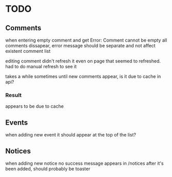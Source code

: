 # TODO

## Comments

when entering empty comment and get Error: Comment cannot be empty all comments dissapear, error message should be separate and not affect existent comment list

editing comment didn't refresh it even on page that seemed to refreshed. had to do manual refresh to see it

takes a while sometimes until new comments appear, is it due to cache in api?

### Result

appears to be due to cache

## Events

when adding new event it should appear at the top of the list?

## Notices

when adding new notice no success message appears in /notices after it's been added, should probably be toaster
